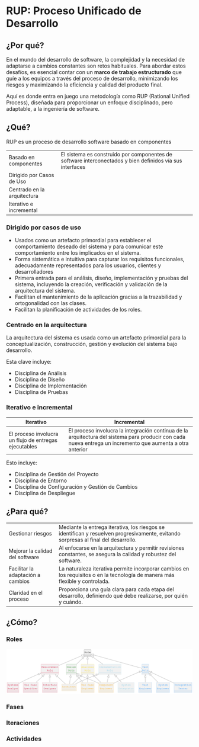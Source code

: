 # RUP: Proceso Unificado de Desarrollo

## ¿Por qué?

En el mundo del desarrollo de software, la complejidad y la necesidad de adaptarse a cambios constantes son retos habituales. Para abordar estos desafíos, es esencial contar con un **marco de trabajo estructurado** que guíe a los equipos a través del proceso de desarrollo, minimizando los riesgos y maximizando la eficiencia y calidad del producto final. 

Aquí es donde entra en juego una metodología como RUP (Rational Unified Process), diseñada para proporcionar un enfoque disciplinado, pero adaptable, a la ingeniería de software.

## ¿Qué?

RUP es un proceso de desarrollo software basado en componentes

|||
|-|-|
Basado en componentes|El sistema es construido por componentes de software interconectados y bien definidos vía sus interfaces
Dirigido por Casos de Uso|
Centrado en la arquitectura|
Iterativo e incremental|

### Dirigido por casos de uso

* Usados como un artefacto primordial para establecer el comportamiento deseado del sistema y para comunicar este comportamiento entre los implicados en el sistema.
* Forma sistemática e intuitiva para capturar los requisitos funcionales, adecuadamente representados para los usuarios, clientes y desarrolladores
* Primera entrada para el análisis, diseño, implementación y pruebas del sistema, incluyendo la creación, verificación y validación de la arquitectura del sistema.
* Facilitan el mantenimiento de la aplicación gracias a la trazabilidad y ortogonalidad con las clases.
* Facilitan la planificación de actividades de los roles.

### Centrado en la arquitectura

La arquitectura del sistema es usada como un artefacto primordial para la conceptualización, construcción, gestión y evolución del sistema bajo desarrollo.

Esta clave incluye:

* Disciplina de Análisis
* Disciplina de Diseño
* Disciplina de Implementación
* Disciplina de Pruebas

### Iterativo e incremental

|Iterativo|Incremental|
|-|-|
El proceso involucra un flujo de entregas ejecutables|El proceso involucra la integración continua de la arquitectura del sistema para producir con cada nueva entrega un incremento que aumenta a otra anterior

Esto incluye:

* Disciplina de Gestión del Proyecto
* Disciplina de Entorno
* Disciplina de Configuración y Gestión de Cambios
* Disciplina de Despliegue

## ¿Para qué?

|||
|-|-|
Gestionar riesgos|Mediante la entrega iterativa, los riesgos se identifican y resuelven progresivamente, evitando sorpresas al final del desarrollo.
Mejorar la calidad del software|Al enfocarse en la arquitectura y permitir revisiones constantes, se asegura la calidad y robustez del software.
Facilitar la adaptación a cambios|La naturaleza iterativa permite incorporar cambios en los requisitos o en la tecnología de manera más flexible y controlada.
Claridad en el proceso|Proporciona una guía clara para cada etapa del desarrollo, definiendo qué debe realizarse, por quién y cuándo.

## ¿Cómo?

### Roles

![](/imagenes/modelosUML/RUProles.svg)

### Fases
### Iteraciones
### Actividades